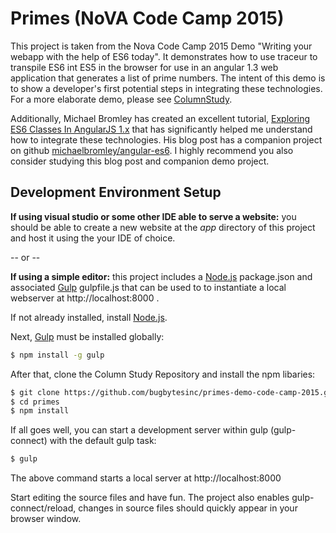 # Primes (NoVA Code Camp 2015)

This project is taken from the Nova Code Camp 2015 Demo "Writing your webapp with the help of ES6 today".  It demonstrates how to use traceur to transpile ES6 int ES5 in the browser for use in an angular 1.3 web application that generates a list of prime numbers.  The intent of this demo is to show a developer's first potential steps in integrating these technologies.  For a more elaborate demo, please see [ColumnStudy](https://github.com/bugbytesinc/column-study-js).

  Additionally, Michael Bromley has created an excellent tutorial, [Exploring ES6 Classes In AngularJS 1.x](http://www.michaelbromley.co.uk/blog/350/exploring-es6-classes-in-angularjs-1-x) that has significantly helped me understand how to integrate these technologies.  His blog post has a companion project on github [michaelbromley/angular-es6](https://github.com/michaelbromley/angular-es6).  I highly recommend you also consider studying this blog post and companion demo project.

## Development Environment Setup

**If using visual studio or some other IDE able to serve a website:** you should be able to create a new website at the _app_ directory of this project and host it using the your IDE of choice.

 -- or --

**If using a simple editor:** this project includes a [Node.js](https://nodejs.org/) package.json and associated [Gulp](http://gulpjs.com/) gulpfile.js that can be used to to instantiate a local webserver at http://localhost:8000 .

If not already installed, install [Node.js](https://nodejs.org/).

Next, [Gulp](http://gulpjs.com/) must be installed globally:


```sh
$ npm install -g gulp
```

After that, clone the Column Study Repository and install the npm libaries:

```sh
$ git clone https://github.com/bugbytesinc/primes-demo-code-camp-2015.git primes
$ cd primes
$ npm install
```

If all goes well, you can start a development server within gulp (gulp-connect) with the default gulp task:

```sh
$ gulp
```

The above command starts a local server at http://localhost:8000

Start editing the source files and have fun.  The project also enables gulp-connect/reload, changes in source files should quickly appear in your browser window.
